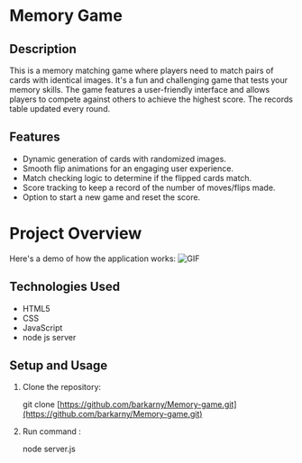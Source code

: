 # Memory Game

## Description

This is a memory matching game where players need to match pairs of cards with identical images. It's a fun and challenging game that tests your memory skills. The game features a user-friendly interface and allows players to compete against others to achieve the highest score.
The records table updated every round.


## Features

- Dynamic generation of cards with randomized images.
- Smooth flip animations for an engaging user experience.
- Match checking logic to determine if the flipped cards match.
- Score tracking to keep a record of the number of moves/flips made.
- Option to start a new game and reset the score.

# Project Overview

Here's a demo of how the application works:
![GIF](https://media0.giphy.com/media/v1.Y2lkPTc5MGI3NjExOXlldjhmOTB1dGQ0cTJoMzAwb3RlZXQ3Z296aXJrNTV2OXNwYjVveiZlcD12MV9pbnRlcm5hbF9naWZfYnlfaWQmY3Q9Zw/euOrqbcynkA1iBf1lQ/giphy.gif)



## Technologies Used

- HTML5
- CSS
- JavaScript
- node js server

## Setup and Usage

1. Clone the repository:

   git clone [https://github.com/barkarny/Memory-game.git](https://github.com/barkarny/Memory-game.git)

2. Run command :

   node server.js
